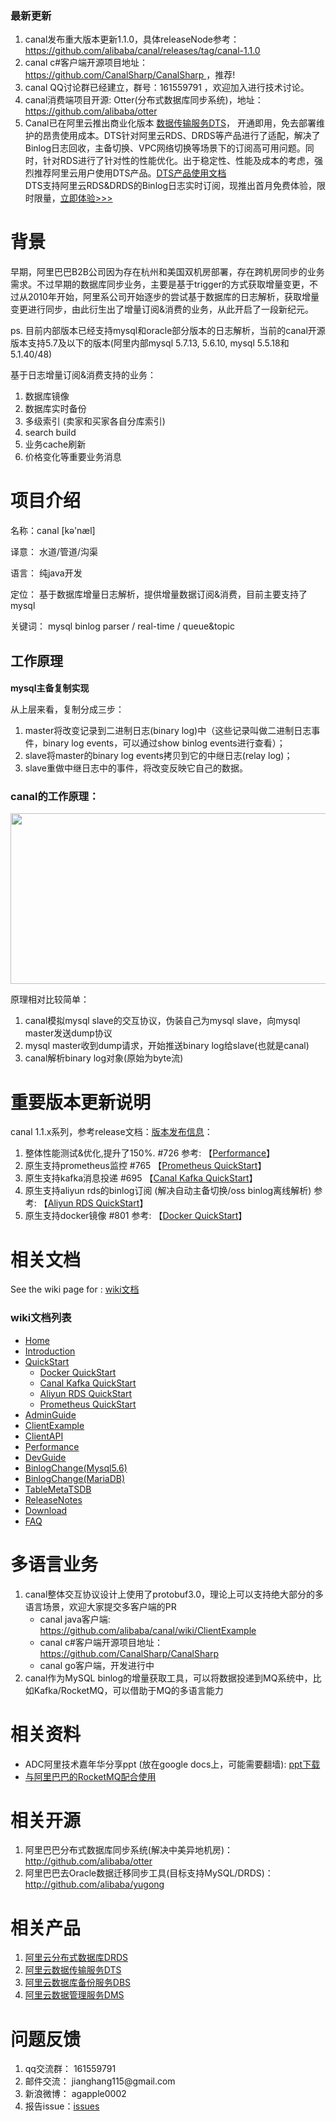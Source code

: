 <div class="blog_content">
    <div class="iteye-blog-content-contain">

<h3>最新更新</h3>
<ol>
<li>canal发布重大版本更新1.1.0，具体releaseNode参考：<a href="https://github.com/alibaba/canal/releases/tag/canal-1.1.0">https://github.com/alibaba/canal/releases/tag/canal-1.1.0</a></li>
<li>canal c#客户端开源项目地址：<a href="https://github.com/CanalSharp/CanalSharp"> https://github.com/CanalSharp/CanalSharp </a>，推荐! </li>
<li>canal QQ讨论群已经建立，群号：161559791 ，欢迎加入进行技术讨论。</li>
<li>canal消费端项目开源: Otter(分布式数据库同步系统)，地址：<a href="https://github.com/alibaba/otter">https://github.com/alibaba/otter</a></li>

<li>Canal已在阿里云推出商业化版本 <a href="https://www.aliyun.com/product/dts?spm=a2c4g.11186623.cloudEssentials.80.srdwr7">数据传输服务DTS</a>， 开通即用，免去部署维护的昂贵使用成本。DTS针对阿里云RDS、DRDS等产品进行了适配，解决了Binlog日志回收，主备切换、VPC网络切换等场景下的订阅高可用问题。同时，针对RDS进行了针对性的性能优化。出于稳定性、性能及成本的考虑，强烈推荐阿里云用户使用DTS产品。<a href="https://help.aliyun.com/document_detail/26592.html?spm=a2c4g.11174283.6.539.t1Y91E">DTS产品使用文档</a></li>
DTS支持阿里云RDS&DRDS的Binlog日志实时订阅，现推出首月免费体验，限时限量，<a href="https://common-buy.aliyun.com/?commodityCode=dtspre&request=%7b%22dts_function%22%3a%22data_subscribe%22%7d">立即体验>>></a>
</ol>

<h1>背景</h1>
<p style="font-size: 14px;">   早期，阿里巴巴B2B公司因为存在杭州和美国双机房部署，存在跨机房同步的业务需求。不过早期的数据库同步业务，主要是基于trigger的方式获取增量变更，不过从2010年开始，阿里系公司开始逐步的尝试基于数据库的日志解析，获取增量变更进行同步，由此衍生出了增量订阅&amp;消费的业务，从此开启了一段新纪元。</p>
<p style="font-size: 14px;">   ps. 目前内部版本已经支持mysql和oracle部分版本的日志解析，当前的canal开源版本支持5.7及以下的版本(阿里内部mysql 5.7.13, 5.6.10, mysql 5.5.18和5.1.40/48)</p>
<p style="font-size: 14px;"> </p>
<p style="font-size: 14px;">基于日志增量订阅&amp;消费支持的业务：</p>
<ol style="font-size: 14px;">
<li>数据库镜像</li>
<li>数据库实时备份</li>
<li>多级索引 (卖家和买家各自分库索引)</li>
<li>search build</li>
<li>业务cache刷新</li>
<li>价格变化等重要业务消息</li>
</ol>
<h1>项目介绍</h1>
<p style="font-size: 14px;">   名称：canal [kə'næl]</p>
<p style="font-size: 14px;">   译意： 水道/管道/沟渠 </p>
<p style="font-size: 14px;">   语言： 纯java开发</p>
<p style="font-size: 14px;">   定位： 基于数据库增量日志解析，提供增量数据订阅&amp;消费，目前主要支持了mysql</p>
<p style="font-size: 14px;">   关键词： mysql binlog parser / real-time / queue&topic </p>
<p style="font-size: 14px;"> </p>
<h2>工作原理</h2>
<h3 style="font-size: 14px;">mysql主备复制实现</h3>
<p><img src="http://dl.iteye.com/upload/attachment/0080/3086/468c1a14-e7ad-3290-9d3d-44ac501a7227.jpg" alt=""><br> 从上层来看，复制分成三步：
<ol>
<li>master将改变记录到二进制日志(binary log)中（这些记录叫做二进制日志事件，binary log events，可以通过show binlog events进行查看）；</li>
<li>slave将master的binary log events拷贝到它的中继日志(relay log)；</li>
<li>slave重做中继日志中的事件，将改变反映它自己的数据。</li>
</ol>
<h3>canal的工作原理：</h3>
<p><img width="590" src="http://dl.iteye.com/upload/attachment/0080/3107/c87b67ba-394c-3086-9577-9db05be04c95.jpg" alt="" height="273">
<p>原理相对比较简单：</p>
<ol>
<li>canal模拟mysql slave的交互协议，伪装自己为mysql slave，向mysql master发送dump协议</li>
<li>mysql master收到dump请求，开始推送binary log给slave(也就是canal)</li>
<li>canal解析binary log对象(原始为byte流)</li>
</ol>

<h1>重要版本更新说明</h1>

canal 1.1.x系列，参考release文档：<a href="https://github.com/alibaba/canal/releases">版本发布信息</a>：

1. 整体性能测试&优化,提升了150%. #726 参考: 【[Performance](https://github.com/alibaba/canal/wiki/Performance)】
2. 原生支持prometheus监控 #765 【[Prometheus QuickStart](https://github.com/alibaba/canal/wiki/Prometheus-QuickStart)】
3. 原生支持kafka消息投递 #695 【[Canal Kafka QuickStart](https://github.com/alibaba/canal/wiki/Canal-Kafka-QuickStart)】
4. 原生支持aliyun rds的binlog订阅 (解决自动主备切换/oss binlog离线解析) 参考: 【[Aliyun RDS QuickStart](https://github.com/alibaba/canal/wiki/aliyun-RDS-QuickStart)】
5. 原生支持docker镜像 #801 参考:  【[Docker QuickStart](https://github.com/alibaba/canal/wiki/Docker-QuickStart)】

<h1>相关文档</h1>

See the wiki page for : <a href="https://github.com/alibaba/canal/wiki" >wiki文档</a>

<h3><a name="table-of-contents" class="anchor" href="#table-of-contents"><span class="mini-icon mini-icon-link"></span></a>wiki文档列表</h3>
<ul>
<li><a class="internal present" href="/alibaba/canal/wiki/Home">Home</a></li>
<li><a class="internal present" href="/alibaba/canal/wiki/Introduction">Introduction</a></li>
<li>
<a class="internal present" href="/alibaba/canal/wiki/QuickStart">QuickStart</a>
<ul>
<li><a class="internal present" href="/alibaba/canal/wiki/Docker-QuickStart">Docker QuickStart</a></li>
<li><a class="internal present" href="/alibaba/canal/wiki/Canal-Kafka-QuickStart">Canal Kafka QuickStart</a></li>
<li><a class="internal present" href="/alibaba/canal/wiki/aliyun-RDS-QuickStart">Aliyun RDS QuickStart</a></li>
<li><a class="internal present" href="/alibaba/canal/wiki/Prometheus-QuickStart">Prometheus QuickStart</a></li>
</ul>
</li>
<li><a class="internal present" href="/alibaba/canal/wiki/AdminGuide">AdminGuide</a></li>
<li><a class="internal present" href="/alibaba/canal/wiki/ClientExample">ClientExample</a></li>
<li><a class="internal present" href="/alibaba/canal/wiki/ClientAPI">ClientAPI</a></li>
<li><a class="internal present" href="/alibaba/canal/wiki/Performance">Performance</a></li>
<li><a class="internal present" href="/alibaba/canal/wiki/DevGuide">DevGuide</a></li>
<li><a class="internal present" href="/alibaba/canal/wiki/BinlogChange%28mysql5.6%29">BinlogChange(Mysql5.6)</a></li>
<li><a class="internal present" href="/alibaba/canal/wiki/BinlogChange%28MariaDB%29">BinlogChange(MariaDB)</a></li>
<li><a class="internal present" href="/alibaba/canal/wiki/TableMetaTSDB">TableMetaTSDB</a></li>
<li><a href="http://alibaba.github.com/canal/release.html">ReleaseNotes</a></li>
<li><a href="https://github.com/alibaba/canal/releases">Download</a></li>
<li><a class="internal present" href="/alibaba/canal/wiki/FAQ">FAQ</a></li>
</ul>

<h1>多语言业务</h1>

1. canal整体交互协议设计上使用了protobuf3.0，理论上可以支持绝大部分的多语言场景，欢迎大家提交多客户端的PR
    * canal java客户端: <a href="https://github.com/alibaba/canal/wiki/ClientExample"> https://github.com/alibaba/canal/wiki/ClientExample </a>
    * canal c#客户端开源项目地址：<a href="https://github.com/CanalSharp/CanalSharp"> https://github.com/CanalSharp/CanalSharp </a>
    * canal go客户端，开发进行中
2. canal作为MySQL binlog的增量获取工具，可以将数据投递到MQ系统中，比如Kafka/RocketMQ，可以借助于MQ的多语言能力 

<h1>相关资料</h1>

* ADC阿里技术嘉年华分享ppt (放在google docs上，可能需要翻墙): <a href="https://docs.google.com/presentation/d/1MkszUPYRDkfVPz9IqOT1LLT5d9tuwde_WC8GZvjaDRg/edit?usp=sharing">ppt下载</href>  
* [与阿里巴巴的RocketMQ配合使用](https://github.com/alibaba/RocketMQ)

<h1>相关开源</h1>
<ol>
<li>阿里巴巴分布式数据库同步系统(解决中美异地机房)：<a href="http://github.com/alibaba/otter">http://github.com/alibaba/otter</a></li>
<li>阿里巴巴去Oracle数据迁移同步工具(目标支持MySQL/DRDS)：<a href="http://github.com/alibaba/yugong">http://github.com/alibaba/yugong</a></li>
</ol>

<h1>相关产品</h1>
<ol>
<li><a href="https://www.aliyun.com/product/drds?spm=5176.55326.cloudEssentials.71.69fd227dRPZj9K">阿里云分布式数据库DRDS</a></li>
<li><a href="https://www.aliyun.com/product/dts?spm=5176.7947010.cloudEssentials.80.33f734f4JOAxSP">阿里云数据传输服务DTS</a></li>
<li><a href="https://www.aliyun.com/product/dbs?spm=5176.54487.cloudEssentials.83.34b851a8GmVZg6">阿里云数据库备份服务DBS</a></li>
<li><a href="https://www.aliyun.com/product/dms?spm=5176.169464.cloudEssentials.81.2e1066feC1sBBL">阿里云数据管理服务DMS</a></li>
</ol>

<h1>问题反馈</h1>
<ol>
<li>qq交流群： 161559791 </li>
<li>邮件交流： jianghang115@gmail.com </li>
<li>新浪微博： agapple0002 </li>
<li>报告issue：<a href="https://github.com/alibaba/canal/issues">issues</a></li>
</ol>

